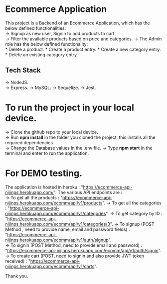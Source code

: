 # Ecommerce Application
This project is a Backend of an Ecommerce Application, which has the below defined functionalities:  
  -> Signup as new user, Signin to add products to cart.  
  -> Filter the available products based on price and categories. 
  -> The Admin role has the below defined functionality:  
     * Delete a product. 
     * Create a product entry. 
     * Create a new category entry. 
     * Delete an existing category entry. 
    
    
 ## Tech Stack
 -> NodeJS.<br/> 
 -> Express. 
 -> MySQL. 
 -> Sequelize. 
 -> Jest. 
   
 # To run the project in your local device. 
 -> Clone the github repo to your local device.  
 -> Run **npm install** in the folder you cloned the  project, this installs all the required dependencies.  
 -> Change the Database values in the .env file. 
 -> Type **npm start** in the terminal and enter to run the application.  
   
 # For DEMO testing. 
 The application is hosted in heroku : "https://ecommerce-api-nijinps.herokuapp.com/". 
 The various API endpoints are :  
 -> To get all the products : "https://ecommerce-api-nijinps.herokuapp.com/ecomm/api/v1/products". 
 -> To get all the categories : "https://ecommerce-api-nijinps.herokuapp.com/ecomm/api/v1/categories". 
 -> To get category by ID : "https://ecommerce-api-nijinps.herokuapp.com/ecomm/api/v1/categories/3". 
 -> To signup (POST Method , need to provide name, email and password fields) : "https://ecommerce-api-nijinps.herokuapp.com/ecomm/api/v1/auth/signup".  
 -> To signin (POST Method, need to provide email and password) : "https://ecommerce-api-nijinps.herokuapp.com/ecomm/api/v1/auth/signin". 
 -> To create cart (POST, need to signin and also provide JWT token received) : "https://ecommerce-api-nijinps.herokuapp.com/ecomm/api/v1/carts". 
   
   
 Thank you.  
